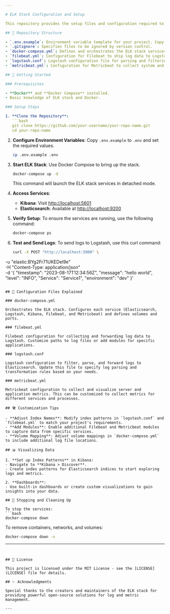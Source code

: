 ```yaml
---

# ELK Stack Configuration and Setup

This repository provides the setup files and configuration required to deploy an ELK (Elasticsearch, Logstash, and Kibana) stack using Docker. This setup is designed to efficiently aggregate, search, and visualize logs from different sources, helping monitor and troubleshoot application and server performance.

## 📂 Repository Structure

- `.env.example`: Environment variable template for your project. Copy this to `.env` and set values as needed.
- `.gitignore`: Specifies files to be ignored by version control.
- `docker-compose.yml`: Defines and orchestrates the ELK stack services.
- `filebeat.yml`: Configuration for Filebeat to ship log data to Logstash.
- `logstash.conf`: Logstash configuration file for parsing and filtering logs.
- `metricbeat.yml`: Configuration for Metricbeat to collect system and service metrics.

## 🚀 Getting Started

### Prerequisites

- **Docker** and **Docker Compose** installed.
- Basic knowledge of ELK stack and Docker.

### Setup Steps

1. **Clone the Repository**:
   ```bash
   git clone https://github.com/your-username/your-repo-name.git
   cd your-repo-name
   ```

2. **Configure Environment Variables**:
   Copy `.env.example` to `.env` and set the required values.
   ```bash
   cp .env.example .env
   ```

3. **Start ELK Stack**:
   Use Docker Compose to bring up the stack.
   ```bash
   docker-compose up -d
   ```

   This command will launch the ELK stack services in detached mode.

4. **Access Services**:
   - **Kibana**: Visit [http://localhost:5601](http://localhost:5601)
   - **Elasticsearch**: Available at [http://localhost:9200](http://localhost:9200)

5. **Verify Setup**:
   To ensure the services are running, use the following command:
   ```bash
   docker-compose ps
   ```

6. **Test and Send Logs**:
   To send logs to Logstash, use this curl command:
   ```bash
   curl -X POST "http://localhost:5000" \
-u "elastic:BYg2Fr71UKEDel9e" \
-H "Content-Type: application/json" \
-d '{
      "timestamp": "2023-08-17T12:34:56Z",
      "message": "hello world",
      "level": "INFO",
      "Service": "Service1",
      "environment": "dev"
    }'
   ```

## 📘 Configuration Files Explained

### docker-compose.yml

Orchestrates the ELK stack. Configures each service (Elasticsearch, Logstash, Kibana, Filebeat, and Metricbeat) and defines volumes and ports.

### filebeat.yml

Filebeat configuration for collecting and forwarding log data to Logstash. Customize paths to log files or add modules for specific applications.

### logstash.conf

Logstash configuration to filter, parse, and forward logs to Elasticsearch. Update this file to specify log parsing and transformation rules based on your needs.

### metricbeat.yml

Metricbeat configuration to collect and visualize server and application metrics. This can be customized to collect metrics for different services and processes.

## 🛠️ Customization Tips

- **Adjust Index Names**: Modify index patterns in `logstash.conf` and `filebeat.yml` to match your project's requirements.
- **Add Modules**: Enable additional Filebeat and Metricbeat modules to capture data from specific services.
- **Volume Mapping**: Adjust volume mappings in `docker-compose.yml` to include additional log file locations.

## 📊 Visualizing Data

1. **Set up Index Patterns** in Kibana:
   - Navigate to **Kibana > Discover**.
   - Create index patterns for Elasticsearch indices to start exploring logs and metrics.

2. **Dashboards**:
   - Use built-in dashboards or create custom visualizations to gain insights into your data.

## 🧹 Stopping and Cleaning Up

To stop the services:
```bash
docker-compose down
```

To remove containers, networks, and volumes:
```bash
docker-compose down -v
```

---
```


## 📜 License

This project is licensed under the MIT License - see the [LICENSE](LICENSE) file for details.

## ✨ Acknowledgments

Special thanks to the creators and maintainers of the ELK stack for providing powerful open-source solutions for log and metric management.

---
